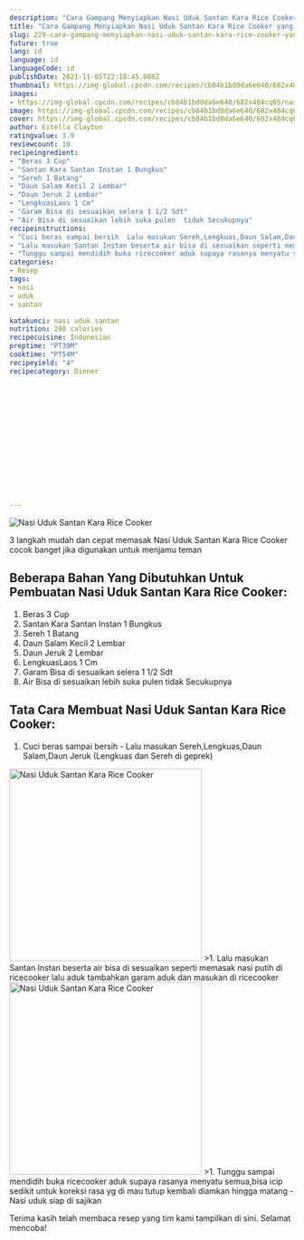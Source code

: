 ```yaml
---
description: "Cara Gampang Menyiapkan Nasi Uduk Santan Kara Rice Cooker yang Bisa Manjain Lidah"
title: "Cara Gampang Menyiapkan Nasi Uduk Santan Kara Rice Cooker yang Bisa Manjain Lidah"
slug: 229-cara-gampang-menyiapkan-nasi-uduk-santan-kara-rice-cooker-yang-bisa-manjain-lidah
future: true
lang: id
language: id
languageCode: id
publishDate: 2021-11-05T22:18:45.888Z 
thumbnail: https://img-global.cpcdn.com/recipes/cb84b1bd0da6e640/682x484cq65/nasi-uduk-santan-kara-rice-cooker-foto-resep-utama.png
images:
- https://img-global.cpcdn.com/recipes/cb84b1bd0da6e640/682x484cq65/nasi-uduk-santan-kara-rice-cooker-foto-resep-utama.png
image: https://img-global.cpcdn.com/recipes/cb84b1bd0da6e640/682x484cq65/nasi-uduk-santan-kara-rice-cooker-foto-resep-utama.png
cover: https://img-global.cpcdn.com/recipes/cb84b1bd0da6e640/682x484cq65/nasi-uduk-santan-kara-rice-cooker-foto-resep-utama.png
author: Estella Clayton
ratingvalue: 3.9
reviewcount: 10
recipeingredient:
- "Beras 3 Cup"
- "Santan Kara Santan Instan 1 Bungkus"
- "Sereh 1 Batang"
- "Daun Salam Kecil 2 Lembar"
- "Daun Jeruk 2 Lembar"
- "LengkuasLaos 1 Cm"
- "Garam Bisa di sesuaikan selera 1 1/2 Sdt"
- "Air Bisa di sesuaikan lebih suka pulen  tidak Secukupnya"
recipeinstructions:
- "Cuci beras sampai bersih  Lalu masukan Sereh,Lengkuas,Daun Salam,Daun Jeruk (Lengkuas dan Sereh di geprek)"
- "Lalu masukan Santan Instan beserta air bisa di sesuaikan seperti memasak nasi putih di ricecooker lalu aduk tambahkan garam aduk dan masukan di ricecooker"
- "Tunggu sampai mendidih buka ricecooker aduk supaya rasanya menyatu semua,bisa icip sedikit untuk koreksi rasa yg di mau tutup kembali diamkan hingga matang  Nasi uduk siap di sajikan"
categories:
- Resep
tags:
- nasi
- uduk
- santan

katakunci: nasi uduk santan 
nutrition: 208 calories
recipecuisine: Indonesian
preptime: "PT39M"
cooktime: "PT54M"
recipeyield: "4"
recipecategory: Dinner


     
    
    
    
    
    
    
    
    
    
    
      
    
---
```



![Nasi Uduk Santan Kara Rice Cooker](https://img-global.cpcdn.com/recipes/cb84b1bd0da6e640/682x484cq65/nasi-uduk-santan-kara-rice-cooker-foto-resep-utama.png)

3 langkah mudah dan cepat memasak  Nasi Uduk Santan Kara Rice Cooker cocok banget jika digunakan untuk menjamu teman

<!--inarticleads1-->

## Beberapa Bahan Yang Dibutuhkan Untuk Pembuatan Nasi Uduk Santan Kara Rice Cooker:

1. Beras 3 Cup
1. Santan Kara Santan Instan 1 Bungkus
1. Sereh 1 Batang
1. Daun Salam Kecil 2 Lembar
1. Daun Jeruk 2 Lembar
1. LengkuasLaos 1 Cm
1. Garam Bisa di sesuaikan selera 1 1/2 Sdt
1. Air Bisa di sesuaikan lebih suka pulen  tidak Secukupnya



<!--inarticleads2-->

## Tata Cara Membuat Nasi Uduk Santan Kara Rice Cooker:

1. Cuci beras sampai bersih  - Lalu masukan Sereh,Lengkuas,Daun Salam,Daun Jeruk (Lengkuas dan Sereh di geprek)
<img class="lazyload" data-src="https://img-global.cpcdn.com/steps/0938d07ffaa60643/160x128cq70/nasi-uduk-santan-kara-rice-cooker-langkah-memasak-1-foto.png" alt="Nasi Uduk Santan Kara Rice Cooker" width="340" height="340">
>1. Lalu masukan Santan Instan beserta air bisa di sesuaikan seperti memasak nasi putih di ricecooker lalu aduk tambahkan garam aduk dan masukan di ricecooker
<img class="lazyload" data-src="https://img-global.cpcdn.com/steps/e127e8ab0b057c94/160x128cq70/nasi-uduk-santan-kara-rice-cooker-langkah-memasak-2-foto.png" alt="Nasi Uduk Santan Kara Rice Cooker" width="340" height="340">
>1. Tunggu sampai mendidih buka ricecooker aduk supaya rasanya menyatu semua,bisa icip sedikit untuk koreksi rasa yg di mau tutup kembali diamkan hingga matang  - Nasi uduk siap di sajikan




Terima kasih telah membaca resep yang tim kami tampilkan di sini. Selamat mencoba!
